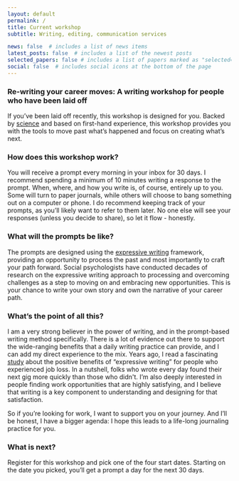 ```yaml
---
layout: default
permalink: /
title: Current workshop
subtitle: Writing, editing, communication services

news: false  # includes a list of news items
latest_posts: false  # includes a list of the newest posts
selected_papers: false # includes a list of papers marked as "selected={true}"
social: false  # includes social icons at the bottom of the page
---
```


### Re-writing your career moves: A writing workshop for people who have been laid off
If you’ve been laid off recently, this workshop is designed for you. Backed by [science](https://www.apa.org/news/podcasts/speaking-of-psychology/expressive-writing) and based on first-hand experience, this workshop provides you with the tools to move past what’s happened and focus on creating what’s next.


### How does this workshop work? 
You will receive a prompt every morning in your inbox for 30 days. I recommend spending a minimum of 10 minutes writing a response to the prompt. When, where, and how you write is, of course, entirely up to you. Some will turn to paper journals, while others will choose to bang something out on a computer or phone. I do recommend keeping track of your prompts, as you’ll likely want to refer to them later. No one else will see your responses (unless you decide to share), so let it flow - honestly.  


### What will the prompts be like? 
The prompts are designed using the [expressive writing](https://www.psychologytoday.com/us/blog/write-yourself-well/201208/expressive-writing) framework, providing an opportunity to process the past and most importantly to craft your path forward. Social psychologists have conducted decades of research on the expressive writing approach to processing and overcoming challenges as a step to moving on and embracing new opportunities. This is your chance to write your own story and own the narrative of your career path.


### What’s the point of all this? 
I am a very strong believer in the power of writing, and in the prompt-based writing method specifically. There is a lot of evidence out there to support the wide-ranging benefits that a daily writing practice can provide, and I can add my direct experience to the mix. Years ago, I read a fascinating [study](https://psycnet.apa.org/record/1994-39375-001) about the positive benefits of “expressive writing” for people who experienced job loss. In a nutshell, folks who wrote every day found their next gig more quickly than those who didn't. I’m also deeply interested in people finding work opportunities that are highly satisfying, and I believe that writing is a key component to understanding and designing for that satisfaction. 

So if you’re looking for work, I want to support you on your journey. And I’ll be honest, I have a bigger agenda: I hope this leads to a life-long journaling practice for you. 

### What is next? 
Register for this workshop and pick one of the four start dates. Starting on the date you picked, you’ll get a prompt a day for the next 30 days. 
